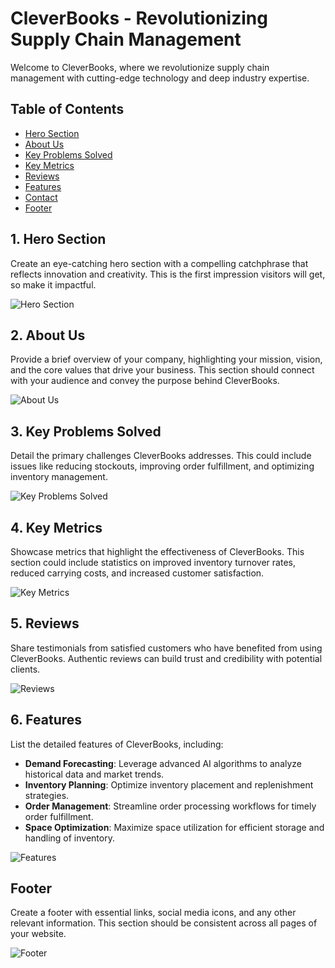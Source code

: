 # CleverBooks - Revolutionizing Supply Chain Management

Welcome to CleverBooks, where we revolutionize supply chain management with cutting-edge technology and deep industry expertise.

## Table of Contents
* [Hero Section](#1-hero-section)
* [About Us](#2-about-us)
* [Key Problems Solved](#3-key-problems-solved)
* [Key Metrics](#4-key-metrics)
* [Reviews](#5-reviews)
* [Features](#6-features)
* [Contact](#contact)
* [Footer](#footer)

## 1. Hero Section

Create an eye-catching hero section with a compelling catchphrase that reflects innovation and creativity. This is the first impression visitors will get, so make it impactful.

![Hero Section](images/hero_section.png) <!-- Replace with your actual image path -->

## 2. About Us

Provide a brief overview of your company, highlighting your mission, vision, and the core values that drive your business. This section should connect with your audience and convey the purpose behind CleverBooks.

![About Us](images/about_us.png) <!-- Replace with your actual image path -->

## 3. Key Problems Solved

Detail the primary challenges CleverBooks addresses. This could include issues like reducing stockouts, improving order fulfillment, and optimizing inventory management. 

![Key Problems Solved](images/key_problems_solved.png) <!-- Replace with your actual image path -->

## 4. Key Metrics

Showcase metrics that highlight the effectiveness of CleverBooks. This section could include statistics on improved inventory turnover rates, reduced carrying costs, and increased customer satisfaction.

![Key Metrics](images/key_metrics.png) <!-- Replace with your actual image path -->

## 5. Reviews

Share testimonials from satisfied customers who have benefited from using CleverBooks. Authentic reviews can build trust and credibility with potential clients.

![Reviews](images/reviews.png) <!-- Replace with your actual image path -->

## 6. Features

List the detailed features of CleverBooks, including:
* **Demand Forecasting**: Leverage advanced AI algorithms to analyze historical data and market trends.
* **Inventory Planning**: Optimize inventory placement and replenishment strategies.
* **Order Management**: Streamline order processing workflows for timely order fulfillment.
* **Space Optimization**: Maximize space utilization for efficient storage and handling of inventory.

![Features](images/features.png) <!-- Replace with your actual image path -->

## Footer

Create a footer with essential links, social media icons, and any other relevant information. This section should be consistent across all pages of your website.

![Footer](images/footer.png) <!-- Replace with your actual image path -->
